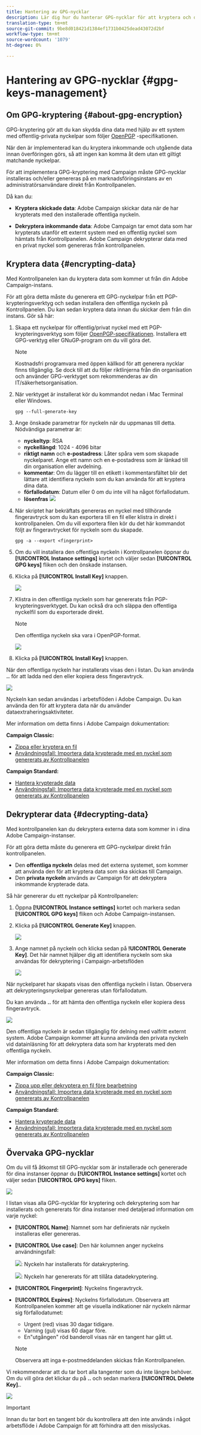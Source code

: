 ```yaml
---
title: Hantering av GPG-nycklar
description: Lär dig hur du hanterar GPG-nycklar för att kryptera och dekryptera data i Adobe Campaign.
translation-type: tm+mt
source-git-commit: 9be8d018421d1384ef1731b0425dead43072d2bf
workflow-type: tm+mt
source-wordcount: '1079'
ht-degree: 0%

---
```



# Hantering av GPG-nycklar {#gpg-keys-management}

## Om GPG-kryptering {#about-gpg-encryption}

GPG-kryptering gör att du kan skydda dina data med hjälp av ett system med offentlig-privata nyckelpar som följer [OpenPGP](https://www.openpgp.org/about/standard/) -specifikationen.

När den är implementerad kan du kryptera inkommande och utgående data innan överföringen görs, så att ingen kan komma åt dem utan ett giltigt matchande nyckelpar.

För att implementera GPG-kryptering med Campaign måste GPG-nycklar installeras och/eller genereras på en marknadsföringsinstans av en administratörsanvändare direkt från Kontrollpanelen.

Då kan du:

* **Kryptera skickade data**: Adobe Campaign skickar data när de har krypterats med den installerade offentliga nyckeln.

* **Dekryptera inkommande data**: Adobe Campaign tar emot data som har krypterats utanför ett externt system med en offentlig nyckel som hämtats från Kontrollpanelen. Adobe Campaign dekrypterar data med en privat nyckel som genereras från kontrollpanelen.

## Kryptera data {#encrypting-data}

Med Kontrollpanelen kan du kryptera data som kommer ut från din Adobe Campaign-instans.

För att göra detta måste du generera ett GPG-nyckelpar från ett PGP-krypteringsverktyg och sedan installera den offentliga nyckeln på Kontrollpanelen. Du kan sedan kryptera data innan du skickar dem från din instans. Gör så här:

1. Skapa ett nyckelpar för offentlig/privat nyckel med ett PGP-krypteringsverktyg som följer [OpenPGP-specifikationen](https://www.openpgp.org/about/standard/). Installera ett GPG-verktyg eller GNuGP-program om du vill göra det.

   >[!NOTE]
   >
   >Kostnadsfri programvara med öppen källkod för att generera nycklar finns tillgänglig. Se dock till att du följer riktlinjerna från din organisation och använder GPG-verktyget som rekommenderas av din IT/säkerhetsorganisation.

1. När verktyget är installerat kör du kommandot nedan i Mac Terminal eller Windows.

   `gpg --full-generate-key`

1. Ange önskade parametrar för nyckeln när du uppmanas till detta. Nödvändiga parametrar är:

   * **nyckeltyp**: RSA
   * **nyckellängd**: 1024 - 4096 bitar
   * **riktigt namn** och **e-postadress**: Låter spåra vem som skapade nyckelparet. Ange ett namn och en e-postadress som är länkad till din organisation eller avdelning.
   * **kommentar**: Om du lägger till en etikett i kommentarsfältet blir det lättare att identifiera nyckeln som du kan använda för att kryptera dina data.
   * **förfallodatum**: Datum eller 0 om du inte vill ha något förfallodatum.
   * **lösenfras**
   ![](assets/do-not-localize/gpg_command.png)

1. När skriptet har bekräftats genereras en nyckel med tillhörande fingeravtryck som du kan exportera till en fil eller klistra in direkt i kontrollpanelen. Om du vill exportera filen kör du det här kommandot följt av fingeravtrycket för nyckeln som du skapade.

   `gpg -a --export <fingerprint>`

1. Om du vill installera den offentliga nyckeln i Kontrollpanelen öppnar du **[!UICONTROL Instance settings]** kortet och väljer sedan **[!UICONTROL GPG keys]** fliken och den önskade instansen.

1. Klicka på **[!UICONTROL Install Key]** knappen.

   ![](assets/gpg_install_button.png)

1. Klistra in den offentliga nyckeln som har genererats från PGP-krypteringsverktyget. Du kan också dra och släppa den offentliga nyckelfil som du exporterade direkt.

   >[!NOTE]
   >
   >Den offentliga nyckeln ska vara i OpenPGP-format.

   ![](assets/gpg_install_paste.png)

1. Klicka på **[!UICONTROL Install Key]** knappen.

När den offentliga nyckeln har installerats visas den i listan. Du kan använda **..** för att ladda ned den eller kopiera dess fingeravtryck.

![](assets/gpg_install_download.png)

Nyckeln kan sedan användas i arbetsflöden i Adobe Campaign. Du kan använda den för att kryptera data när du använder dataextraheringsaktiviteter.

Mer information om detta finns i Adobe Campaign dokumentation:

**Campaign Classic:**

* [Zippa eller kryptera en fil](https://docs.adobe.com/content/help/en/campaign-classic/using/automating-with-workflows/general-operation/how-to-use-workfow-data.html#zipping-or-encrypting-a-file)
* [Användningsfall: Importera data krypterade med en nyckel som genererats av Kontrollpanelen](https://docs.adobe.com/content/help/en/campaign-classic/using/automating-with-workflows/general-operation/how-to-use-workfow-data.html#use-case-gpg-encrypt)

**Campaign Standard:**

* [Hantera krypterade data](https://docs.adobe.com/content/help/en/campaign-standard/using/managing-processes-and-data/workflow-general-operation/managing-encrypted-data.md)
* [Användningsfall: Importera data krypterade med en nyckel som genererats av Kontrollpanelen](https://docs.adobe.com/content/help/en/campaign-standard/using/managing-processes-and-data/workflow-general-operation/managing-encrypted-data.md#use-case-gpg-encrypt)

## Dekrypterar data {#decrypting-data}

Med kontrollpanelen kan du dekryptera externa data som kommer in i dina Adobe Campaign-instanser.

För att göra detta måste du generera ett GPG-nyckelpar direkt från kontrollpanelen.

* Den **offentliga nyckeln** delas med det externa systemet, som kommer att använda den för att kryptera data som ska skickas till Campaign.
* Den **privata nyckeln** används av Campaign för att dekryptera inkommande krypterade data.

Så här genererar du ett nyckelpar på Kontrollpanelen:

1. Öppna **[!UICONTROL Instance settings]** kortet och markera sedan **[!UICONTROL GPG keys]** fliken och Adobe Campaign-instansen.

1. Klicka på **[!UICONTROL Generate Key]** knappen.

   ![](assets/gpg_generate.png)

1. Ange namnet på nyckeln och klicka sedan på **!UICONTROL Generate Key]**. Det här namnet hjälper dig att identifiera nyckeln som ska användas för dekryptering i Campaign-arbetsflöden

   ![](assets/gpg_generate_name.png)

När nyckelparet har skapats visas den offentliga nyckeln i listan. Observera att dekrypteringsnyckelpar genereras utan förfallodatum.

Du kan använda **..** för att hämta den offentliga nyckeln eller kopiera dess fingeravtryck.

![](assets/gpg_generate_list.png)

Den offentliga nyckeln är sedan tillgänglig för delning med valfritt externt system. Adobe Campaign kommer att kunna använda den privata nyckeln vid datainläsning för att dekryptera data som har krypterats med den offentliga nyckeln.

Mer information om detta finns i Adobe Campaign dokumentation:

**Campaign Classic:**

* [Zippa upp eller dekryptera en fil före bearbetning](https://docs.adobe.com/content/help/en/campaign-classic/using/automating-with-workflows/general-operation/importing-data.html#unzipping-or-decrypting-a-file-before-processing)
* [Användningsfall: Importera data krypterade med en nyckel som genererats av Kontrollpanelen](https://docs.adobe.com/content/help/en/campaign-classic/using/automating-with-workflows/general-operation/importing-data.html#use-case-gpg-decrypt)

**Campaign Standard:**

* [Hantera krypterade data](https://docs.adobe.com/content/help/en/campaign-standard/using/managing-processes-and-data/workflow-general-operation/importing-data.html#managing-encrypted-data)
* [Användningsfall: Importera data krypterade med en nyckel som genererats av Kontrollpanelen](https://docs.adobe.com/content/help/en/campaign-standard/using/managing-processes-and-data/workflow-general-operation/managing-encrypted-data.md#use-case-gpg-decrypt)

## Övervaka GPG-nycklar

Om du vill få åtkomst till GPG-nycklar som är installerade och genererade för dina instanser öppnar du **[!UICONTROL Instance settings]** kortet och väljer sedan **[!UICONTROL GPG keys]** fliken.

![](assets/gpg_list.png)

I listan visas alla GPG-nycklar för kryptering och dekryptering som har installerats och genererats för dina instanser med detaljerad information om varje nyckel:

* **[!UICONTROL Name]**: Namnet som har definierats när nyckeln installeras eller genereras.
* **[!UICONTROL Use case]**: Den här kolumnen anger nyckelns användningsfall:

   ![](assets/gpg_icon_encrypt.png): Nyckeln har installerats för datakryptering.

   ![](assets/gpg_icon_decrypt.png): Nyckeln har genererats för att tillåta datadekryptering.

* **[!UICONTROL Fingerprint]**: Nyckelns fingeravtryck.
* **[!UICONTROL Expires]**: Nyckelns förfallodatum. Observera att Kontrollpanelen kommer att ge visuella indikationer när nyckeln närmar sig förfallodatumet:

   * Urgent (red) visas 30 dagar tidigare.
   * Varning (gul) visas 60 dagar före.
   * En&quot;utgången&quot; röd banderoll visas när en tangent har gått ut.
   >[!NOTE]
   >
   >Observera att inga e-postmeddelanden skickas från Kontrollpanelen.

Vi rekommenderar att du tar bort alla tangenter som du inte längre behöver. Om du vill göra det klickar du på **..** och sedan markera **[!UICONTROL Delete Key].**.

![](assets/gpg_delete.png)

>[!IMPORTANT]
>
>Innan du tar bort en tangent bör du kontrollera att den inte används i något arbetsflöde i Adobe Campaign för att förhindra att den misslyckas.
